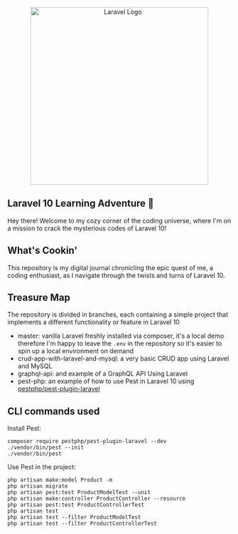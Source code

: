 <p align="center"><a href="https://laravel.com" target="_blank"><img src="https://raw.githubusercontent.com/laravel/art/master/logo-lockup/5%20SVG/2%20CMYK/1%20Full%20Color/laravel-logolockup-cmyk-red.svg" width="400" alt="Laravel Logo"></a></p>

## Laravel 10 Learning Adventure 🚀
Hey there! Welcome to my cozy corner of the coding universe, where I'm on a mission to crack the mysterious codes of Laravel 10! 

## What's Cookin'
This repository is my digital journal chronicling the epic quest of me, a coding enthusiast, as I navigate through the twists and turns of Laravel 10.

## Treasure Map
The repository is divided in branches, each containing a simple project that implements a different functionality or feature in Laravel 10

- master: vanilla Laravel freshly installed via composer, it's a local demo therefore I'm happy to leave the `.env` in the repository so it's easier to spin up a local environment on demand
- crud-app-with-laravel-and-mysql: a very basic CRUD app using Laravel and MySQL
- graphql-api: and example of a GraphQL API Using Laravel
- pest-php: an example of how to use Pest in Laravel 10 using [pestphp/pest-plugin-laravel](https://github.com/pestphp/pest-plugin-laravel)

## CLI commands used

Install Pest:

```shell
composer require pestphp/pest-plugin-laravel --dev
./vendor/bin/pest --init
./vendor/bin/pest
```

Use Pest in the project:
```shell
php artisan make:model Product -m
php artisan migrate
php artisan pest:test ProductModelTest --unit
php artisan make:controller ProductController --resource
php artisan pest:test ProductControllerTest
php artisan test
php artisan test --filter ProductModelTest
php artisan test --filter ProductControllerTest
```